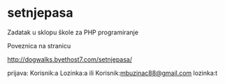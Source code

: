 # setnjepasa
Zadatak u sklopu škole za PHP programiranje

Poveznica na stranicu

http://dogwalks.byethost7.com/setnjepasa/

prijava:    Korisnik:a     Lozinka:a
ili         Korisnik:mbuzinac88@gmail.com    lozinka:t
          
